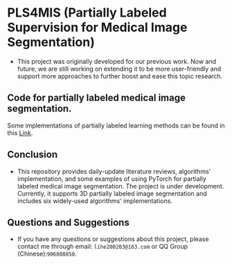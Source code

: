 # PLS4MIS (Partially Labeled Supervision for Medical Image Segmentation)
* This project was originally developed for our previous work. Now and future, we are still working on extending it to be more user-friendly and support more approaches to further boost and ease this topic research.

## Code for partially labeled medical image segmentation.
Some implementations of partially labeled learning methods can be found in this [Link](https://github.com/HiLab-git/PLS4MIS/tree/main/code).

## Conclusion
* This repository provides daily-update literature reviews, algorithms' implementation, and some examples of using PyTorch for partially labeled medical image segmentation. The project is under development. Currently, it supports 3D partially labeled image segmentation and includes six widely-used algorithms' implementations.

## Questions and Suggestions
* If you have any questions or suggestions about this project, please contact me through email: `lihe200203@163.com` or QQ Group (Chinese):`906808850`. 
